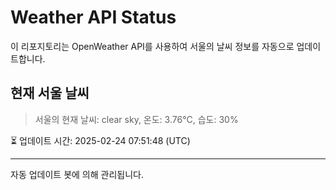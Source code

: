 
# Weather API Status

이 리포지토리는 OpenWeather API를 사용하여 서울의 날씨 정보를 자동으로 업데이트합니다.

## 현재 서울 날씨
> 서울의 현재 날씨: clear sky, 온도: 3.76°C, 습도: 30%

⏳ 업데이트 시간: 2025-02-24 07:51:48 (UTC)

---
자동 업데이트 봇에 의해 관리됩니다.
